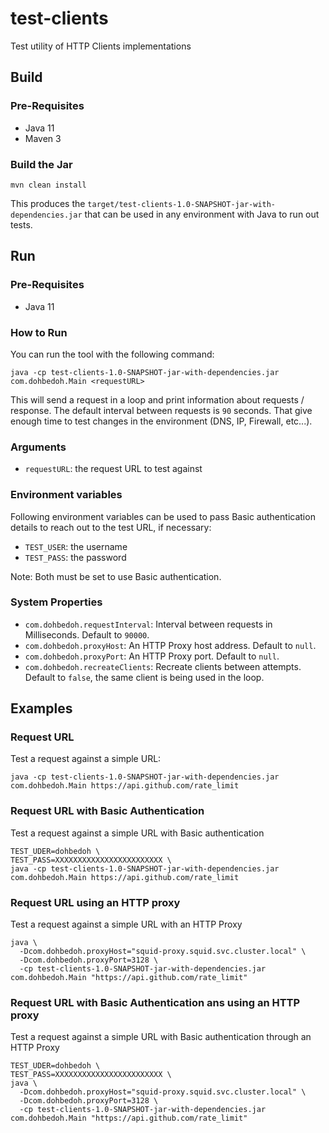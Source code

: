 # test-clients

Test utility of HTTP Clients implementations

## Build

### Pre-Requisites

* Java 11
* Maven 3

### Build the Jar

```
mvn clean install
```

This produces the `target/test-clients-1.0-SNAPSHOT-jar-with-dependencies.jar` that can be used in any environment with Java to run out tests.

## Run

### Pre-Requisites

* Java 11

### How to Run

You can run the tool with the following command:

```
java -cp test-clients-1.0-SNAPSHOT-jar-with-dependencies.jar com.dohbedoh.Main <requestURL>
```

This will send a request in a loop and print information about requests / response. The default interval between requests is `90` seconds. That give enough time to test changes in the environment (DNS, IP, Firewall, etc...).

### Arguments

* `requestURL`: the request URL to test against

### Environment variables

Following environment variables can be used to pass Basic authentication details to reach out to the test URL, if necessary:

* `TEST_USER`: the username
* `TEST_PASS`: the password

Note: Both must be set to use Basic authentication.

### System Properties

* `com.dohbedoh.requestInterval`: Interval between requests in Milliseconds. Default to `90000`.
* `com.dohbedoh.proxyHost`: An HTTP Proxy host address. Default to `null`.
* `com.dohbedoh.proxyPort`: An HTTP Proxy port. Default to `null`.
* `com.dohbedoh.recreateClients`: Recreate clients between attempts. Default to `false`, the same client is being used in the loop. 

## Examples

### Request URL

Test a request against a simple URL:

```
java -cp test-clients-1.0-SNAPSHOT-jar-with-dependencies.jar com.dohbedoh.Main https://api.github.com/rate_limit
```

### Request URL with Basic Authentication

Test a request against a simple URL with Basic authentication

```
TEST_UDER=dohbedoh \
TEST_PASS=XXXXXXXXXXXXXXXXXXXXXXXX \
java -cp test-clients-1.0-SNAPSHOT-jar-with-dependencies.jar com.dohbedoh.Main https://api.github.com/rate_limit
```

### Request URL using an HTTP proxy

Test a request against a simple URL with an HTTP Proxy

```
java \
  -Dcom.dohbedoh.proxyHost="squid-proxy.squid.svc.cluster.local" \
  -Dcom.dohbedoh.proxyPort=3128 \
  -cp test-clients-1.0-SNAPSHOT-jar-with-dependencies.jar com.dohbedoh.Main "https://api.github.com/rate_limit"
```

### Request URL with Basic Authentication ans using an HTTP proxy

Test a request against a simple URL with Basic authentication through an HTTP Proxy

```
TEST_UDER=dohbedoh \
TEST_PASS=XXXXXXXXXXXXXXXXXXXXXXXX \
java \
  -Dcom.dohbedoh.proxyHost="squid-proxy.squid.svc.cluster.local" \
  -Dcom.dohbedoh.proxyPort=3128 \
  -cp test-clients-1.0-SNAPSHOT-jar-with-dependencies.jar com.dohbedoh.Main "https://api.github.com/rate_limit"
```